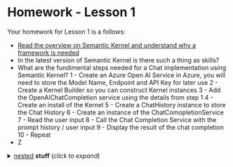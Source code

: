 # Homework - Lesson 1
Your homework for Lesson 1 is a follows:

- [Read the overview on Semantic Kernel and understand why a framework is needed](https://learn.microsoft.com/en-us/semantic-kernel/overview/) 
- In the latest version of Semantic Kernel is there such a thing as skills?
- What are the fundimental steps needed for a Chat implementation using Semantic Kernel?
  1 - Create an Azure Open AI Service in Azure, you will need to store the Model Name, Endpoint and API Key for later use
  2 - Create a Kernel Builder so you can construct Kernel instances
  3 - Add the OpenAIChatCompletion service using the details from step 1
  4 - Create an install of the Kernel
  5 - Create a ChatHistory instance to store the Chat History
  6 - Create an instance of the ChatComopletionService
  7 - Read the user input
  8 - Call the Chat Completion Service with the prompt history / user input
  9 - Display the result of the chat completion
  10 - Repeat
- Z

<details>
    <summary><u>nested</u> <b>stuff</b> (<i>click to expand</i>)</summary>
    <!-- have to be followed by an empty line! -->

A bit more than normal indentation is necessary to get the nesting correct,
 1. list
 1. with
    1. nested
    1. items
        ```java
        // including code
        ```
    1. blocks
 1. and continued non-nested

  </details>
